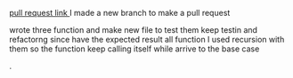 [pull request link ](https://github.com/aliwalid96/math-series/pull/1)
I made a new branch to make a pull request  

wrote three function and make new file to test them 
keep testin and refactorng since have the expected result 
all function I used recursion with them so the function keep calling itself while arrive to the base case 






.